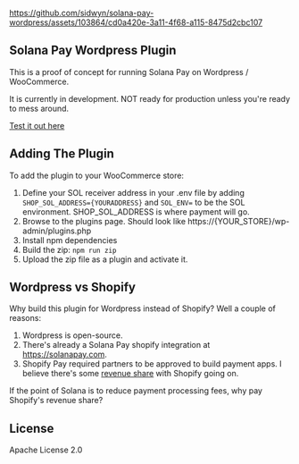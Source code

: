https://github.com/sidwyn/solana-pay-wordpress/assets/103864/cd0a420e-3a11-4f68-a115-8475d2cbc107

## Solana Pay Wordpress Plugin

This is a proof of concept for running Solana Pay on Wordpress / WooCommerce.

It is currently in development. NOT ready for production unless you're ready to mess around.

[Test it out here](https://soltest.store/?product=chicky-wing)

## Adding The Plugin

To add the plugin to your WooCommerce store:

1. Define your SOL receiver address in your .env file by adding `SHOP_SOL_ADDRESS={YOURADDRESS}` and `SOL_ENV=` to be the SOL environment. SHOP_SOL_ADDRESS is where payment will go.
2. Browse to the plugins page. Should look like https://{YOUR_STORE}/wp-admin/plugins.php
3. Install npm dependencies
4. Build the zip: `npm run zip`
5. Upload the zip file as a plugin and activate it.

## Wordpress vs Shopify

Why build this plugin for Wordpress instead of Shopify? Well a couple of reasons:

1. Wordpress is open-source.
2. There's already a Solana Pay shopify integration at https://solanapay.com.
3. Shopify Pay required partners to be approved to build payment apps. I believe there's some [revenue share](https://shopify.dev/docs/apps/payments/requirements#revenue-share) with Shopify going on.

If the point of Solana is to reduce payment processing fees, why pay Shopify's revenue share?

## License

Apache License 2.0
